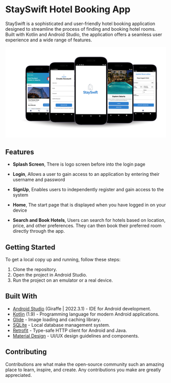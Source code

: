 # StaySwift Hotel Booking App

StaySwift is a sophisticated and user-friendly hotel booking application designed to streamline the process of finding and booking hotel rooms. Built with Kotlin and Android Studio, the application offers a seamless user experience and a wide range of features.

![image](https://github.com/althof-z/StaySwiftBookingApp/blob/main/assets/StaySwift.png)

## Features
 * **Splash Screen**, There is logo screen before into the login page

* **Login**, Allows a user to gain access to an application by entering their username and password

* **SignUp**, Enables users to independently register and gain access to the system

* **Home**, The start page that is displayed when you have logged in on your device

* **Search and Book Hotels**, Users can search for hotels based on location, price, and other preferences. They can then book their preferred room directly through the app.

## Getting Started

To get a local copy up and running, follow these steps:

1. Clone the repository.
2. Open the project in Android Studio.
3. Run the project on an emulator or a real device.

## Built With

- [Android Studio](https://developer.android.com/studio) (Giraffe | 2022.3.1) - IDE for Android development.
- [Kotlin](https://kotlinlang.org/) (1.9) - Programming language for modern Android applications.
- [Glide](https://github.com/bumptech/glide) - Image loading and caching library.
- [SQLite](https://developer.android.com/training/data-storage/sqlite) - Local database management system.
- [Retrofit](https://square.github.io/retrofit/) - Type-safe HTTP client for Android and Java.
- [Material Design](https://m1.material.io/) - UI/UX design guidelines and components.


## Contributing

Contributions are what make the open-source community such an amazing place to learn, inspire, and create. Any contributions you make are greatly appreciated.
